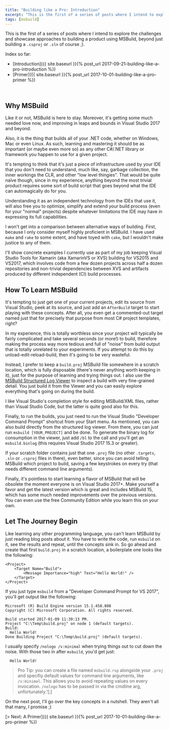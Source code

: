 ```yaml
---
title: "Building like a Pro: Introduction"
excerpt: "This is the first of a series of posts where I intend to explore the challenges and showcase approaches to building a product using MSBuild, beyond just building a `.csproj` or `.sln` of course ;)."
tags: [msbuild]
---
```


This is the first of a series of posts where I intend to explore the challenges and showcase 
approaches to building a product using MSBuild, beyond just building a `.csproj` or `.sln` of course ;).

Index so far:

* [Introduction]({{ site.baseurl }}{% post_url 2017-09-21-building-like-a-pro-introduction %})
* [Primer]({{ site.baseurl }}{% post_url 2017-10-01-building-like-a-pro-primer %})

<br />

## Why MSBuild 

Like it or not, MSBuild is here to stay. Moreover, it's getting some much needed love now, 
and improving in leaps and bounds in Visual Studio 2017 and beyond. 

Also, it is the thing that builds all of your .NET code, whether on Windows, Mac or even Linux. 
As such, learning and mastering it should be as important (or maybe even more so) as any other 
C#/.NET library or framework you happen to use for a given project.

It's tempting to think that it's just a piece of infrastructure used by your IDE that you 
don't need to understand, much like, say, garbage collection, the inner workings the CLR, 
and other "low level thingies". That would be quite naïve though, since in my experience, 
anything beyond the most trivial product requires some sort of build script that goes beyond 
what the IDE can automagically do for you.

Understanding it as an independent technology from the IDEs that use it, will also free you 
to optimize, simplify and extend your build process (even for your "normal" projects) despite 
whatever limitations the IDE may have in expressing its full capabilities. 

I won't get into a comparison between alternative ways of building. First, because I only 
consider myself highly proficient in MSBuild. I have used `make` and `rake` to some extent, 
and have toyed with `cake`, but I wouldn't make justice to any of them.

I'll show concrete examples I currently use as part of my job keeping Visual Studio Tools for 
Xamarin (aka XamarinVS or XVS) building for VS2015 and VS2017, which involves code from a few 
dozen projects across half a dozen repositories and non-trivial dependencies between XVS and 
artifacts produced by different independent (CI) build processes.

## How To Learn MSBuild

It's tempting to just get one of your current projects, edit its source from Visual Studio, 
peek at its source, and just add an `AfterBuild` target to start playing with these concepts. 
After all, you even get a commented-out target named just that for precisely that purpose 
from most C# project templates, right?

In my experience, this is totally worthless since your project will typically be fairly 
complicated and take several seconds (or more!) to build, therefore making the process 
way more tedious and full of "noise" from build output that is totally unrelated to your 
experiments. If you attempt to do this by unload-edit-reload-build, then it's going to be 
very wasteful.

Instead, I prefer to keep a `build.proj` MSBuild file somewhere in a scratch location, which 
is fully disposable (there's never anything worth keeping in it), just for the purpose of 
learning and trying things out. I also use the 
[MSBuild Structured Log Viewer](https://github.com/KirillOsenkov/MSBuildStructuredLog) to 
inspect a build with very fine-grained detail. You just build it from the Viewer and you 
can easily explore everything that's going on during the build.

I like Visual Studio's completion style for editing MSBuild/XML files, rather than Visual 
Studio Code, but the latter is quite good also for this. 

Finally, to run the builds, you just need to run the Visual Studio "Developer Command Prompt" 
shortcut from your Start menu. As mentioned, you can also build directly from the structured 
log viewer. From there, you can just run `msbuild [YOUR_PROJECT]` and be done. To generate 
the binary log for consumption in the viewer, just add `/bl` to the call and you'll get 
an `msbuild.binlog` (this requires Visual Studio 2017 15.3 or greater).

If your scratch folder contains just that one `.proj` file (no other `.targets`, `.sln` 
or `.csproj` files in there), even better, since you can avoid telling MSBuild which 
project to build, saving a few keystrokes on every try (that needs different command 
line arguments).

Finally, it's pointless to start learning a flavor of MSBuild that will be obsolete the 
moment everyone is on Visual Studio 2017+. Make yourself a favor and get the latest 
version which is great and includes MSBuild 15, which has some much needed improvements 
over the previous versions. You can even use the free Community Edition while you learn 
this on your own.

## Let The Journey Begin

Like learning any other programming language, you can't learn MSBuild by just reading 
blog posts about it. You have to write the code, run `msbuild` on it, see the results 
and repeat, until the concepts sink in. So go ahead and create that first `build.proj` 
in a scratch location, a boilerplate one looks like the following:

```
<Project>
	<Target Name="Build">
		<Message Importance="high" Text="Hello World!" />
	</Target>
</Project>
```

If you just type `msbuild` from a "Developer Command Prompt for VS 2017", you'll get 
output like the following:

```
Microsoft (R) Build Engine version 15.1.458.808
Copyright (C) Microsoft Corporation. All rights reserved.

Build started 2017-01-09 11:39:13 PM.
Project "C:\Temp\build.proj" on node 1 (default targets).
Build:
  Hello World!
Done Building Project "C:\Temp\build.proj" (default targets).
```

I usually specify `/nologo /v:minimal` when trying things out to cut down the noise. 
With those two in after `msbuild`, you'd get just:

```
  Hello World!
```

> Pro Tip: you can create a file named `msbuild.rsp` alongside your `.proj` and specifiy 
> default values for command line arguments, like `/v:minimal`. This allows you to avoid 
> repeating values on every invocation. `/nologo` has to be passed in via the cmdline arg, 
> unfortunately.'[;]

On the next post, I'll go over the key concepts in a nutshell. They aren't all that 
many, I promise ;)

[> Next: A Primer]({{ site.baseurl }}{% post_url 2017-10-01-building-like-a-pro-primer %})